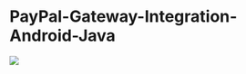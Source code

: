 # PayPal-Gateway-Integration-Android-Java
<img src="https://img.youtube.com/vi/a_lRQYhFoBI/maxresdefault.jpg"></img>

